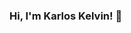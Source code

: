 ### Hi, I'm Karlos Kelvin! 👋
<br/>
<!--
**karloskelvinsantos/karloskelvinsantos** is a ✨ _special_ ✨ repository because its `README.md` (this file) appears on your GitHub profile.

Here are some ideas to get you started:

- 🔭 I’m currently working on ...
- 🌱 I’m currently learning ...
- 👯 I’m looking to collaborate on ...
- 🤔 I’m looking for help with ...
- 💬 Ask me about ...
- 📫 How to reach me: ...
- 😄 Pronouns: ...
- ⚡ Fun fact: ...
-->
<div>
  ![Snake animation](https://github.com/karloskelvinsantos/karloskelvinsantos/blob/output/github-contribution-grid-snake.svg)
</div>
